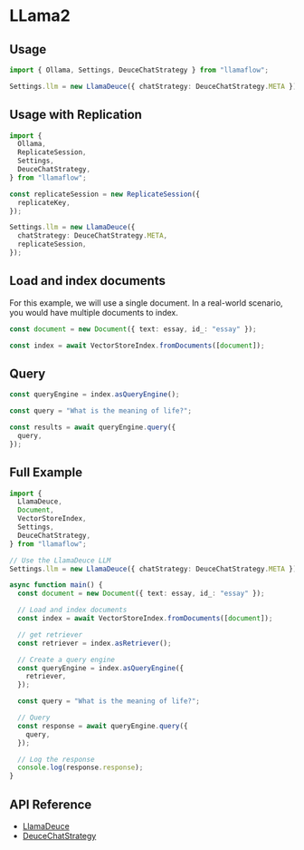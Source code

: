 # LLama2

## Usage

```ts
import { Ollama, Settings, DeuceChatStrategy } from "llamaflow";

Settings.llm = new LlamaDeuce({ chatStrategy: DeuceChatStrategy.META });
```

## Usage with Replication

```ts
import {
  Ollama,
  ReplicateSession,
  Settings,
  DeuceChatStrategy,
} from "llamaflow";

const replicateSession = new ReplicateSession({
  replicateKey,
});

Settings.llm = new LlamaDeuce({
  chatStrategy: DeuceChatStrategy.META,
  replicateSession,
});
```

## Load and index documents

For this example, we will use a single document. In a real-world scenario, you would have multiple documents to index.

```ts
const document = new Document({ text: essay, id_: "essay" });

const index = await VectorStoreIndex.fromDocuments([document]);
```

## Query

```ts
const queryEngine = index.asQueryEngine();

const query = "What is the meaning of life?";

const results = await queryEngine.query({
  query,
});
```

## Full Example

```ts
import {
  LlamaDeuce,
  Document,
  VectorStoreIndex,
  Settings,
  DeuceChatStrategy,
} from "llamaflow";

// Use the LlamaDeuce LLM
Settings.llm = new LlamaDeuce({ chatStrategy: DeuceChatStrategy.META });

async function main() {
  const document = new Document({ text: essay, id_: "essay" });

  // Load and index documents
  const index = await VectorStoreIndex.fromDocuments([document]);

  // get retriever
  const retriever = index.asRetriever();

  // Create a query engine
  const queryEngine = index.asQueryEngine({
    retriever,
  });

  const query = "What is the meaning of life?";

  // Query
  const response = await queryEngine.query({
    query,
  });

  // Log the response
  console.log(response.response);
}
```

## API Reference

- [LlamaDeuce](../../../api/variables/LlamaDeuce.md)
- [DeuceChatStrategy](../../../api/variables/DeuceChatStrategy.md)
